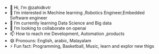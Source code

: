 - 👋 Hi, I’m @zahidkvtr
- 👀 I’m interested in Mechine learning ,Robotics Engineer,Embedded Software engineer
- 🌱 I’m currently learning Data Science and Big data
- 💞️ I’m looking to collaborate on openai
- 📫 How to reach me Development, Automation ,products
- 😄 Pronouns: English, arabic, Malayalam
- ⚡ Fun fact: Programming, Basketball, Music, learn and explor new thigs

<!---
zahidkvtr/zahidkvtr is a ✨ special ✨ repository because its `README.md` (this file) appears on your GitHub profile.
You can click the Preview link to take a look at your changes.
--->
